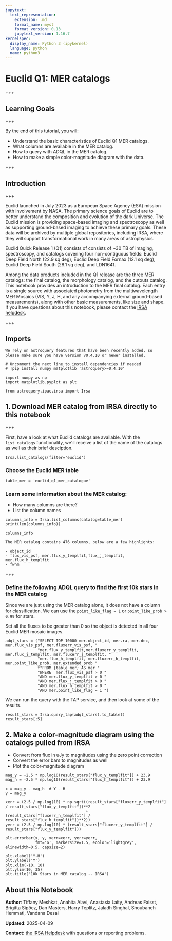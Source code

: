```yaml
---
jupytext:
  text_representation:
    extension: .md
    format_name: myst
    format_version: 0.13
    jupytext_version: 1.16.7
kernelspec:
  display_name: Python 3 (ipykernel)
  language: python
  name: python3
---
```


# Euclid Q1: MER catalogs

+++

## Learning Goals

+++

By the end of this tutorial, you will:
- Understand the basic characteristics of Euclid Q1 MER catalogs.
- What columns are available in the MER catalog.
- How to query with ADQL in the MER catalog.
- How to make a simple color-magnitude diagram with the data.

+++

## Introduction

+++

Euclid launched in July 2023 as a European Space Agency (ESA) mission with involvement by NASA.
The primary science goals of Euclid are to better understand the composition and evolution of the dark Universe.
The Euclid mission is providing space-based imaging and spectroscopy as well as supporting ground-based imaging to achieve these primary goals.
These data will be archived by multiple global repositories, including IRSA, where they will support transformational work in many areas of astrophysics.

Euclid Quick Release 1 (Q1) consists of consists of ~30 TB of imaging, spectroscopy, and catalogs covering four non-contiguous fields:
Euclid Deep Field North (22.9 sq deg), Euclid Deep Field Fornax (12.1 sq deg), Euclid Deep Field South (28.1 sq deg), and LDN1641.

Among the data products included in the Q1 release are the three MER catalogs: the final catalog, the morphology catalog, and the cutouts catalog.
This notebook provides an introduction to the MER final catalog.
Each entry is a single source with associated photometry from the multiwavelength MER Mosaics (VIS, Y, J, H, and any accompanying external ground-based measurements), along with other basic measurements, like size and shape.
If you have questions about this notebook, please contact the [IRSA helpdesk](https://irsa.ipac.caltech.edu/docs/help_desk.html).

+++

## Imports

```{important}
We rely on astroquery features that have been recently added, so please make sure you have version v0.4.10 or newer installed.
```

```{code-cell} ipython3
# Uncomment the next line to install dependencies if needed
# !pip install numpy matplotlib 'astroquery>=0.4.10'
```

```{code-cell} ipython3
import numpy as np
import matplotlib.pyplot as plt

from astroquery.ipac.irsa import Irsa
```

## 1. Download MER catalog from IRSA directly to this notebook

+++

First, have a look at what Euclid catalogs are available. With the ``list_catalogs`` functionality, we'll receive a list of the name of the catalogs as well as their brief desciption.

```{code-cell} ipython3
Irsa.list_catalogs(filter='euclid')
```

### Choose the Euclid MER table

```{code-cell} ipython3
table_mer = 'euclid_q1_mer_catalogue'
```

### Learn some information about the MER catalog:
- How many columns are there?
- List the column names

```{code-cell} ipython3
columns_info = Irsa.list_columns(catalog=table_mer)
print(len(columns_info))
```

```{code-cell} ipython3
columns_info
```

```{tip}
The MER catalog contains 476 columns, below are a few highlights:

- object_id
- flux_vis_psf, mer.flux_y_templfit,flux_j_templfit, mer.flux_h_templfit
- fwhm
```

+++

### Define the following ADQL query to find the first 10k stars in the MER catalog

Since we are just using the MER catalog alone, it does not have a column for classification.
We can use the `point_like_flag = 1` or `point_like_prob > 0.99` for stars.

Set all the fluxes to be greater than 0 so the object is detected in all four Euclid MER mosaic images.

```{code-cell} ipython3
adql_stars = ("SELECT TOP 10000 mer.object_id, mer.ra, mer.dec, mer.flux_vis_psf, mer.fluxerr_vis_psf, "
              "mer.flux_y_templfit,mer.fluxerr_y_templfit, mer.flux_j_templfit, mer.fluxerr_j_templfit, "
              "mer.flux_h_templfit, mer.fluxerr_h_templfit, mer.point_like_prob, mer.extended_prob "
              f"FROM {table_mer} AS mer "
              "WHERE  mer.flux_vis_psf > 0 "
              "AND mer.flux_y_templfit > 0 "
              "AND mer.flux_j_templfit > 0 "
              "AND mer.flux_h_templfit > 0 "
              "AND mer.point_like_flag = 1 ")
```

We can run the query with the TAP service, and then look at some of the results.

```{code-cell} ipython3
result_stars = Irsa.query_tap(adql_stars).to_table()
result_stars[:5]
```

## 2. Make a color-magnitude diagram using the catalogs pulled from IRSA

- Convert from flux in uJy to magnitudes using the zero point correction
- Convert the error bars to magnitudes as well
- Plot the color-magnitude diagram

```{code-cell} ipython3
mag_y = -2.5 * np.log10(result_stars["flux_y_templfit"]) + 23.9
mag_h = -2.5 * np.log10(result_stars["flux_h_templfit"]) + 23.9

x = mag_y - mag_h  # Y - H
y = mag_y

xerr = (2.5 / np.log(10) * np.sqrt((result_stars["fluxerr_y_templfit"] / result_stars["flux_y_templfit"])**2
                                   + (result_stars["fluxerr_h_templfit"] / result_stars["flux_h_templfit"])**2))
yerr = (2.5 / np.log(10) * (result_stars["fluxerr_y_templfit"] / result_stars["flux_y_templfit"]))

plt.errorbar(x, y, xerr=xerr, yerr=yerr,
             fmt='o', markersize=1.5, ecolor='lightgrey', elinewidth=0.5, capsize=2)

plt.xlabel('Y-H')
plt.ylabel('Y')
plt.xlim(-10, 10)
plt.ylim(10, 35)
plt.title('10k Stars in MER catalog -- IRSA')
```

## About this Notebook

**Author**: Tiffany Meshkat, Anahita Alavi, Anastasia Laity, Andreas Faisst, Brigitta Sipőcz, Dan Masters, Harry Teplitz, Jaladh Singhal, Shoubaneh Hemmati, Vandana Desai

**Updated**: 2025-04-09

**Contact:** [the IRSA Helpdesk](https://irsa.ipac.caltech.edu/docs/help_desk.html) with questions or reporting problems.
